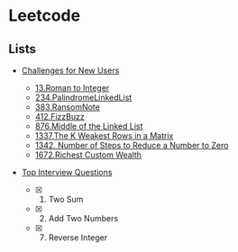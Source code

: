 # Leetcode

## Lists

- [Challenges for New Users](https://leetcode.com/problem-list/challenges-for-new-users/)

  - [13.Roman to Integer](https://leetcode.com/problems/roman-to-integer)
  - [234.PalindromeLinkedList](https://leetcode.com/problems/palindrome-linked-list)
  - [383.RansomNote](https://leetcode.com/problems/ransom-note)
  - [412.FizzBuzz](https://leetcode.com/problems/fizz-buzz/)
  - [876.Middle of the Linked List](https://leetcode.com/problems/middle-of-the-linked-list)
  - [1337.The K Weakest Rows in a Matrix](https://leetcode.com/problems/the-k-weakest-rows-in-a-matrix)
  - [1342. Number of Steps to Reduce a Number to Zero](https://leetcode.com/problems/number-of-steps-to-reduce-a-number-to-zero/)
  - [1672.Richest Custom Wealth](https://leetcode.com/problems/richest-customer-wealth/)


- [Top Interview Questions](https://leetcode.com/problem-list/top-interview-questions/)
  - [x] 1. Two Sum
  - [x] 2. Add Two Numbers
  - [x] 7. Reverse Integer
